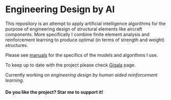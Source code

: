 # Engineering Design by AI
This repository is an attempt to apply artificial intelligence algorithms for the purpose of engineering design of structural elements like aircraft components. More specifically I combine finite element analysis and reinforcement learning to produce optimal (in terms of strength and weight) structures.  

Please see  [manuals](https://github.com/gigatskhondia/Engineering_Design_by_Artificial_Intelligence/tree/master/manuals) for the specifics of the models and algorithms I use.

To keep up to date with the project please check [Gigala](https://www.facebook.com/GigaTsk) page.


Currently working on *engineering design by human aided reinforcement learning*. 


#### Do you like the project? Star me to support it!

